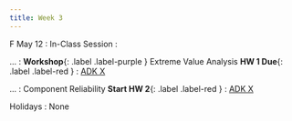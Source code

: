 ```yaml
---
title: Week 3
---
```


F May 12
: In-Class Session
  : 

...
: **Workshop**{: .label .label-purple } Extreme Value Analysis **HW 1 Due**{: .label .label-red }
  : [ADK X](#)

...
: Component Reliability **Start HW 2**{: .label .label-red }
  : [ADK X](#)

Holidays
: None
